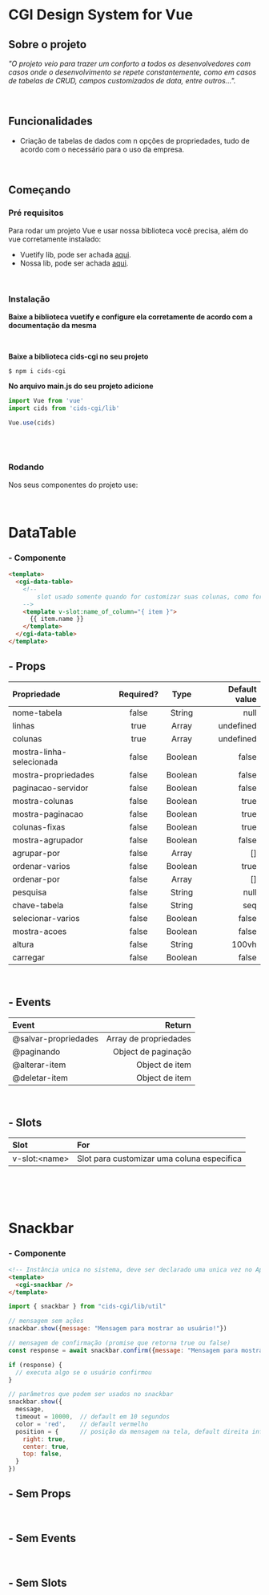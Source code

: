 # CGI Design System for Vue

<!-- <img src="https://raw.githubusercontent.com/booscaaa/midow/master/screenshots/midow.png"  width="100%" /> -->

## Sobre o projeto

_"O projeto veio para trazer um conforto a todos os desenvolvedores com casos onde o desenvolvimento se repete constantemente, como em casos de tabelas de CRUD, campos customizados de data, entre outros..."._

<br>

## Funcionalidades

- Criação de tabelas de dados com n opções de propriedades, tudo de acordo com o necessário para o uso da empresa.

<br>

## Começando

### Pré requisitos

Para rodar um projeto Vue e usar nossa biblioteca você precisa, além do vue corretamente instalado:

- Vuetify lib, pode ser achada [aqui](https://www.npmjs.com/package/vuetify).
- Nossa lib, pode ser achada [aqui](https://www.npmjs.com/package/cids-cgi).

<br>

### Instalação

**Baixe a biblioteca vuetify e configure ela corretamente de acordo com a documentação da mesma**

<br>

**Baixe a biblioteca cids-cgi no seu projeto**

```
$ npm i cids-cgi
```

**No arquivo main.js do seu projeto adicione**

```js
import Vue from 'vue'
import cids from 'cids-cgi/lib'

Vue.use(cids)
```

<br>
<br>

### Rodando

Nos seus componentes do projeto use:

<br>

# DataTable

### - Componente

```html
<template>
  <cgi-data-table>
    <!-- 
        slot usado somente quando for customizar suas colunas, como formatar a data, por exemplo 
    -->
    <template v-slot:name_of_column="{ item }">
      {{ item.name }}
    </template>
  </cgi-data-table>
</template>
```

## - Props

| Propriedade              | Required? |  Type   | Default value |
| :----------------------- | :-------: | :-----: | ------------: |
| nome-tabela              |   false   | String  |          null |
| linhas                   |   true    |  Array  |     undefined |
| colunas                  |   true    |  Array  |     undefined |
| mostra-linha-selecionada |   false   | Boolean |         false |
| mostra-propriedades      |   false   | Boolean |         false |
| paginacao-servidor       |   false   | Boolean |         false |
| mostra-colunas           |   false   | Boolean |          true |
| mostra-paginacao         |   false   | Boolean |          true |
| colunas-fixas            |   false   | Boolean |          true |
| mostra-agrupador         |   false   | Boolean |         false |
| agrupar-por              |   false   |  Array  |            [] |
| ordenar-varios           |   false   | Boolean |          true |
| ordenar-por              |   false   |  Array  |            [] |
| pesquisa                 |   false   | String  |          null |
| chave-tabela             |   false   | String  |           seq |
| selecionar-varios        |   false   | Boolean |         false |
| mostra-acoes             |   false   | Boolean |         false |
| altura                   |   false   | String  |         100vh |
| carregar                 |   false   | Boolean |         false |

<br>

## - Events

| Event                |                Return |
| :------------------- | --------------------: |
| @salvar-propriedades | Array de propriedades |
| @paginando           |   Object de paginação |
| @alterar-item        |        Object de item |
| @deletar-item        |        Object de item |

<br>

## - Slots

| Slot           | For                                        |
| :------------- | :----------------------------------------- |
| v-slot:\<name> | Slot para customizar uma coluna especifica |

<br>
<br>
<br>

# Snackbar

### - Componente

```html
<!-- Instância unica no sistema, deve ser declarado uma unica vez no App.vue -->
<template>
  <cgi-snackbar />
</template>
```

```js
import { snackbar } from "cids-cgi/lib/util"

// mensagem sem ações
snackbar.show({message: "Mensagem para mostrar ao usuário!"})

// mensagem de confirmação (promise que retorna true ou false)
const response = await snackbar.confirm({message: "Mensagem para mostrar ao usuário!"})

if (response) {
  // executa algo se o usuário confirmou
}

// parâmetros que podem ser usados no snackbar
snackbar.show({
  message,
  timeout = 10000,  // default em 10 segundos
  color = 'red',    // default vermelho
  position = {      // posição da mensagem na tela, default direita inferior
    right: true,
    center: true,
    top: false,
  }
})
```

## - Sem Props

<br>

## - Sem Events

<br>

## - Sem Slots

<br>
<br>
<br>
